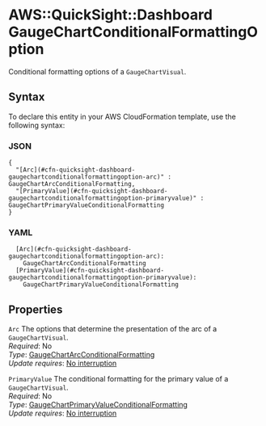 # AWS::QuickSight::Dashboard GaugeChartConditionalFormattingOption<a name="aws-properties-quicksight-dashboard-gaugechartconditionalformattingoption"></a>

Conditional formatting options of a `GaugeChartVisual`\.

## Syntax<a name="aws-properties-quicksight-dashboard-gaugechartconditionalformattingoption-syntax"></a>

To declare this entity in your AWS CloudFormation template, use the following syntax:

### JSON<a name="aws-properties-quicksight-dashboard-gaugechartconditionalformattingoption-syntax.json"></a>

```
{
  "[Arc](#cfn-quicksight-dashboard-gaugechartconditionalformattingoption-arc)" : GaugeChartArcConditionalFormatting,
  "[PrimaryValue](#cfn-quicksight-dashboard-gaugechartconditionalformattingoption-primaryvalue)" : GaugeChartPrimaryValueConditionalFormatting
}
```

### YAML<a name="aws-properties-quicksight-dashboard-gaugechartconditionalformattingoption-syntax.yaml"></a>

```
  [Arc](#cfn-quicksight-dashboard-gaugechartconditionalformattingoption-arc):
    GaugeChartArcConditionalFormatting
  [PrimaryValue](#cfn-quicksight-dashboard-gaugechartconditionalformattingoption-primaryvalue):
    GaugeChartPrimaryValueConditionalFormatting
```

## Properties<a name="aws-properties-quicksight-dashboard-gaugechartconditionalformattingoption-properties"></a>

`Arc` <a name="cfn-quicksight-dashboard-gaugechartconditionalformattingoption-arc"></a>
The options that determine the presentation of the arc of a `GaugeChartVisual`\.  
_Required_: No  
_Type_: [GaugeChartArcConditionalFormatting](aws-properties-quicksight-dashboard-gaugechartarcconditionalformatting.md)  
_Update requires_: [No interruption](https://docs.aws.amazon.com/AWSCloudFormation/latest/UserGuide/using-cfn-updating-stacks-update-behaviors.html#update-no-interrupt)

`PrimaryValue` <a name="cfn-quicksight-dashboard-gaugechartconditionalformattingoption-primaryvalue"></a>
The conditional formatting for the primary value of a `GaugeChartVisual`\.  
_Required_: No  
_Type_: [GaugeChartPrimaryValueConditionalFormatting](aws-properties-quicksight-dashboard-gaugechartprimaryvalueconditionalformatting.md)  
_Update requires_: [No interruption](https://docs.aws.amazon.com/AWSCloudFormation/latest/UserGuide/using-cfn-updating-stacks-update-behaviors.html#update-no-interrupt)
